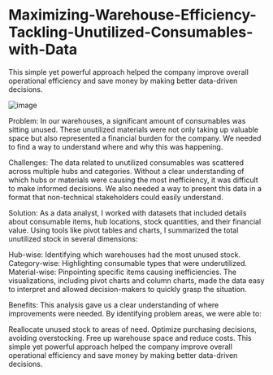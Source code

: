 # Maximizing-Warehouse-Efficiency-Tackling-Unutilized-Consumables-with-Data
This simple yet powerful approach helped the company improve overall operational efficiency and save money by making better data-driven decisions.

![image](https://github.com/user-attachments/assets/ce3fd335-156d-425f-a7b9-fc15c632368c)


Problem: In our warehouses, a significant amount of consumables was sitting unused. These unutilized materials were not only taking up valuable space but also represented a financial burden for the company. We needed to find a way to understand where and why this was happening.

Challenges: The data related to unutilized consumables was scattered across multiple hubs and categories. Without a clear understanding of which hubs or materials were causing the most inefficiency, it was difficult to make informed decisions. We also needed a way to present this data in a format that non-technical stakeholders could easily understand.

Solution: As a data analyst, I worked with datasets that included details about consumable items, hub locations, stock quantities, and their financial value. Using tools like pivot tables and charts, I summarized the total unutilized stock in several dimensions:

Hub-wise: Identifying which warehouses had the most unused stock.
Category-wise: Highlighting consumable types that were underutilized.
Material-wise: Pinpointing specific items causing inefficiencies.
The visualizations, including pivot charts and column charts, made the data easy to interpret and allowed decision-makers to quickly grasp the situation.

Benefits: This analysis gave us a clear understanding of where improvements were needed. By identifying problem areas, we were able to:

Reallocate unused stock to areas of need.
Optimize purchasing decisions, avoiding overstocking.
Free up warehouse space and reduce costs.
This simple yet powerful approach helped the company improve overall operational efficiency and save money by making better data-driven decisions.

